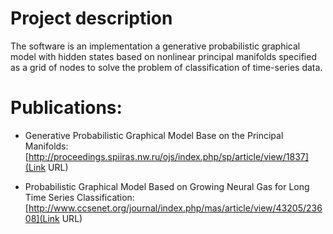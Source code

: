 # Project description #
The software is an implementation a generative probabilistic graphical model with hidden states based on nonlinear principal manifolds specified as a grid of nodes to solve the problem of classification of time-series data.

# Publications: #
* Generative Probabilistic Graphical Model Base on the Principal Manifolds:  <br>
[http://proceedings.spiiras.nw.ru/ojs/index.php/sp/article/view/1837](Link URL)

* Probabilistic Graphical Model Based on Growing Neural Gas for Long Time Series Classification:  <br>
[http://www.ccsenet.org/journal/index.php/mas/article/view/43205/23608](Link URL)